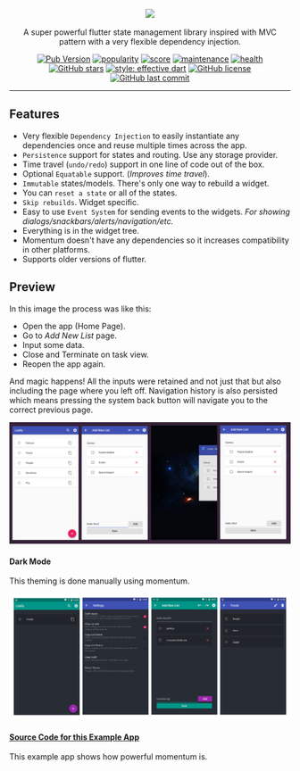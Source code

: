 <p align="center">
  <img src="https://i.imgur.com/DAFGeAd.png">
</p>

<p align="center">A super powerful flutter state management library inspired with MVC pattern with a very flexible dependency injection.</p>

<p align="center">
<a href="https://pub.dev/packages/momentum" target="_blank"><img src="https://img.shields.io/pub/v/momentum" alt="Pub Version" /></a>
<a href="https://pub.dev/packages/momentum#-analysis-tab-" target="_blank"><img src="https://img.shields.io/badge/dynamic/json?color=orange&label=popularity&query=popularity&url=http://www.pubscore.gq/all?package=momentum" alt="popularity" /></a>
<a href="https://pub.dev/packages/momentum#-analysis-tab-" target="_blank"><img src="https://img.shields.io/badge/dynamic/json?color=blue&label=score&query=overall&url=http://www.pubscore.gq/all?package=momentum" alt="score" /></a>
<a href="https://pub.dev/packages/momentum#-analysis-tab-" target="_blank"><img src="https://img.shields.io/badge/dynamic/json?color=blue&label=maintenance&query=maintenance&url=http://www.pubscore.gq/all?package=momentum" alt="maintenance" /></a>
<a href="https://pub.dev/packages/momentum#-analysis-tab-" target="_blank"><img src="https://img.shields.io/badge/dynamic/json?color=green&label=health&query=health&url=http://www.pubscore.gq/all?package=momentum" alt="health" /></a>
<a href="https://github.com/xamantra/momentum/stargazers" target="_blank"><img src="https://img.shields.io/github/stars/xamantra/momentum" alt="GitHub stars" /></a>
<a href="https://github.com/tenhobi/effective_dart" target="_blank"><img src="https://img.shields.io/badge/style-effective_dart-54C5F8.svg" alt="style: effective dart" /></a>
<a href="https://github.com/xamantra/momentum/blob/master/LICENSE" target="_blank"><img src="https://img.shields.io/github/license/xamantra/momentum" alt="GitHub license" /></a>
<a href="https://github.com/xamantra/momentum/commits/master" target="_blank"><img src="https://img.shields.io/github/last-commit/xamantra/momentum" alt="GitHub last commit" /></a>
</p>

---

## Features
  - Very flexible `Dependency Injection` to easily instantiate any dependencies once and reuse multiple times across the app.
  - `Persistence` support for states and routing. Use any storage provider.
  - Time travel (`undo/redo`) support in one line of code out of the box.
  - Optional `Equatable` support. (*Improves time travel*).
  - `Immutable` states/models. There's only one way to rebuild a widget.
  - You can `reset a state` or all of the states.
  - `Skip rebuilds`. Widget specific.
  - Easy to use `Event System` for sending events to the widgets. *For showing dialogs/snackbars/alerts/navigation/etc.*
  - Everything is in the widget tree.
  - Momentum doesn't have any dependencies so it increases compatibility in other platforms.
  - Supports older versions of flutter.

## Preview
In this image the process was like this:
- Open the app (Home Page).
- Go to *Add New List* page.
- Input some data.
- Close and Terminate on task view.
- Reopen the app again.

And magic happens! All the inputs were retained and not just that but also including the page where you left off. Navigation history is also persisted which means pressing the system back button will navigate you to the correct previous page.

![persistent preview](./images/gallery/001.png)

#### Dark Mode
This theming is done manually using momentum.

![dark mode](./images/gallery/002.png)

#### [Source Code for this Example App](https://github.com/xamantra/listify)
This example app shows how powerful momentum is.